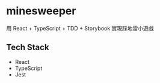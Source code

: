 # minesweeper

用 React + TypeScript + TDD + Storybook 實現踩地雷小遊戲

## Tech Stack

- React
- TypeScript
- Jest

